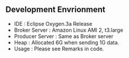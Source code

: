 ## Development Envrionment
- IDE : Eclipse Oxygen.3a Release
- Broker Server : Amazon Linux AMI 2, t3.large
- Producer Server : Same as Broker server
- Heap : Allocated 6G when sending 1G data.
- Usage : Please see Remarks in code.
